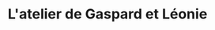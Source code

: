 ---
title: "L'atelier de Gaspard et Léonie"
url: /toulouse/latelier-de-gaspard-et-leonie/
shop: tissu
---